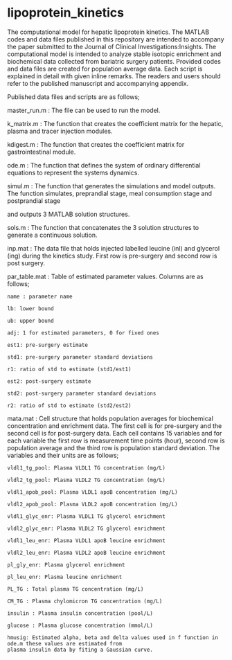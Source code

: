 # lipoprotein_kinetics

The computational model for hepatic lipoprotein kinetics.
The MATLAB codes and data files published in this repository are intended to accompany the paper submitted to the Journal of Clinical Investigations:Insights.
The computational model is intended to analyze stable isotopic enrichment and biochemical data collected from bariatric surgery patients.
Provided codes and data files are created for population average data.
Each script is explained in detail with given inline remarks. 
The readers and users should refer to the published manuscript and accompanying appendix.


Published data files and scripts are as follows;

master_run.m : The file can be used to run the model.

k_matrix.m : The function that creates the coefficient matrix for the hepatic, plasma and tracer injection modules.

kdigest.m : The function that creates the coefficient matrix for gastrointestinal module.

ode.m : The function that defines the system of ordinary differential equations to represent the systems dynamics.

simul.m : The function that generates the simulations and model outputs. The function simulates, preprandial stage, meal consumption stage and postprandial stage 

and outputs 3 MATLAB solution structures.

sols.m : The function that concatenates the 3 solution structures to generate a continuous solution.

inp.mat : The data file that holds injected labelled leucine (inl) and glycerol (ing) during the kinetics study. First row is pre-surgery and second row is post surgery.

par_table.mat : Table of estimated parameter values. Columns are as follows;

	name : parameter name
	
	lb: lower bound
	
	ub: upper bound
	
	adj: 1 for estimated parameters, 0 for fixed ones
	
	est1: pre-surgery estimate
	
	std1: pre-surgery parameter standard deviations
	
	r1: ratio of std to estimate (std1/est1)
	
	est2: post-surgery estimate
	
	std2: post-surgery parameter standard deviations
	
	r2: ratio of std to estimate (std2/est2)

mata.mat : Cell structure that holds population averages for biochemical concentration and enrichment data. The first cell is for pre-surgery and the second cell is for post-surgery data. Each cell contains 15 variables and for each variable the first row is measurement time points (hour), second row is population average and the third row is population standard deviation. The variables and their units are as follows;

	vldl1_tg_pool: Plasma VLDL1 TG concentration (mg/L)
	
	vldl2_tg_pool: Plasma VLDL2 TG concentration (mg/L)
	
	vldl1_apob_pool: Plasma VLDL1 apoB concentration (mg/L)
	
	vldl2_apob_pool: Plasma VLDL2 apoB concentration (mg/L)	
	
	vldl1_glyc_enr: Plasma VLDL1 TG glycerol enrichment
	
	vldl2_glyc_enr: Plasma VLDL2 TG glycerol enrichment
	
	vldl1_leu_enr: Plasma VLDL1 apoB leucine enrichment
	
	vldl2_leu_enr: Plasma VLDL2 apoB leucine enrichment
	
	pl_gly_enr: Plasma glycerol enrichment
	
	pl_leu_enr: Plasma leucine enrichment
	
	PL_TG : Total plasma TG concentration (mg/L)
	
	CM_TG : Plasma chylomicron TG concentration (mg/L)
	
	insulin : Plasma insulin concentration (pool/L)
	
	glucose : Plasma glucose concentration (mmol/L)
	
	hmusig: Estimated alpha, beta and delta values used in f function in ode.m these values are estimated from
	plasma insulin data by fiting a Gaussian curve.

